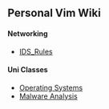 ## Personal Vim Wiki

#### Networking

* [IDS_Rules](networking/IDS_rules)
 
#### Uni Classes

* [Operating Systems](classes/operating_systems)
* [Malware Analysis](classes/malware_analysis)
